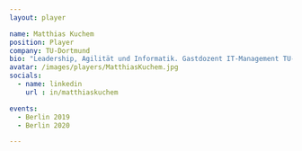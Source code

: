 ```yaml
---
layout: player

name: Matthias Kuchem
position: Player
company: TU-Dortmund
bio: "Leadership, Agilität und Informatik. Gastdozent IT-Management TU-Dortmund"
avatar: /images/players/MatthiasKuchem.jpg
socials:
  - name: linkedin
    url : in/matthiaskuchem

events:
  - Berlin 2019
  - Berlin 2020

---
```

